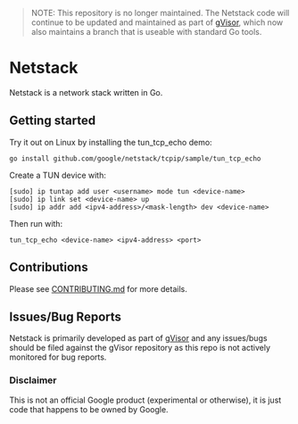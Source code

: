 > NOTE: This repository is no longer maintained. The Netstack code will continue
> to be updated and maintained as part of
> [gVisor](http://www.github.com/google/gvisor/tree/go), which now also
> maintains a branch that is useable with standard Go tools.

# Netstack

Netstack is a network stack written in Go.

## Getting started

Try it out on Linux by installing the tun_tcp_echo demo:

```
go install github.com/google/netstack/tcpip/sample/tun_tcp_echo
```

Create a TUN device with:

```
[sudo] ip tuntap add user <username> mode tun <device-name>
[sudo] ip link set <device-name> up
[sudo] ip addr add <ipv4-address>/<mask-length> dev <device-name>
```

Then run with:

```
tun_tcp_echo <device-name> <ipv4-address> <port>
```

## Contributions

Please see [CONTRIBUTING.md](CONTRIBUTING.md) for more details.

## Issues/Bug Reports

Netstack is primarily developed as part of
[gVisor](http://www.github.com/google/gvisor) and any issues/bugs should be
filed against the gVisor repository as this repo is not actively monitored for
bug reports.

### Disclaimer

This is not an official Google product (experimental or otherwise), it is just
code that happens to be owned by Google.
